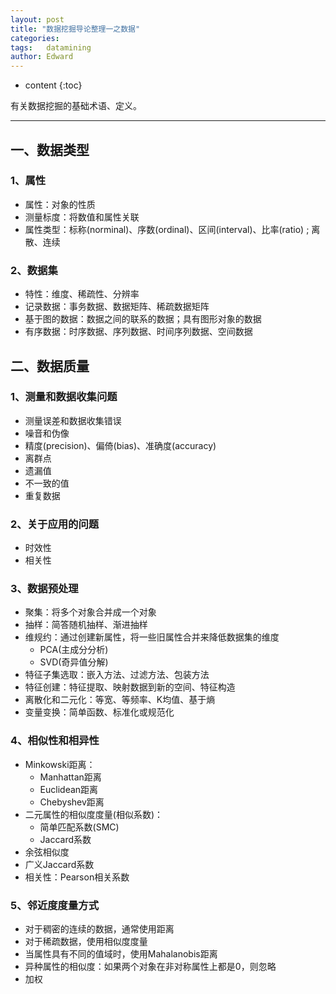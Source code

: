 ```yaml
---
layout: post
title: "数据挖掘导论整理一之数据"
categories: 
tags:   datamining
author: Edward
---
```


* content
{:toc}

有关数据挖掘的基础术语、定义。

--------------------

## 一、数据类型

### 1、属性

- 属性：对象的性质
- 测量标度：将数值和属性关联
- 属性类型：标称(norminal)、序数(ordinal)、区间(interval)、比率(ratio) ; 离散、连续

### 2、数据集

- 特性：维度、稀疏性、分辨率
- 记录数据：事务数据、数据矩阵、稀疏数据矩阵
- 基于图的数据：数据之间的联系的数据；具有图形对象的数据
- 有序数据：时序数据、序列数据、时间序列数据、空间数据

## 二、数据质量

### 1、测量和数据收集问题

- 测量误差和数据收集错误
- 噪音和伪像
- 精度(precision)、偏倚(bias)、准确度(accuracy)
- 离群点
- 遗漏值
- 不一致的值
- 重复数据

### 2、关于应用的问题

- 时效性
- 相关性

### 3、数据预处理

- 聚集：将多个对象合并成一个对象
- 抽样：简答随机抽样、渐进抽样
- 维规约：通过创建新属性，将一些旧属性合并来降低数据集的维度
    - PCA(主成分分析)
    - SVD(奇异值分解)
- 特征子集选取：嵌入方法、过滤方法、包装方法
- 特征创建：特征提取、映射数据到新的空间、特征构造
- 离散化和二元化：等宽、等频率、K均值、基于熵
- 变量变换：简单函数、标准化或规范化

### 4、相似性和相异性

- Minkowski距离：
    - Manhattan距离
    - Euclidean距离
    - Chebyshev距离
- 二元属性的相似度度量(相似系数)：
    - 简单匹配系数(SMC)
    - Jaccard系数
- 余弦相似度
- 广义Jaccard系数
- 相关性：Pearson相关系数

### 5、邻近度度量方式

- 对于稠密的连续的数据，通常使用距离
- 对于稀疏数据，使用相似度度量
- 当属性具有不同的值域时，使用Mahalanobis距离
- 异种属性的相似度：如果两个对象在非对称属性上都是0，则忽略
- 加权
